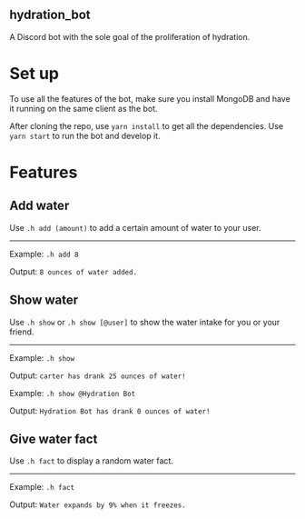 ## hydration_bot
A Discord bot with the sole goal of the proliferation of hydration.

# Set up
To use all the features of the bot, make sure you install MongoDB and have it running on the same client as the bot.

After cloning the repo, use `yarn install` to get all the dependencies.
Use `yarn start` to run the bot and develop it.

# Features
Add water
-
Use `.h add (amount)` to add a certain amount of water to your user.

___

Example: `.h add 8`

Output: `8 ounces of water added.`

Show water
-

Use `.h show` or `.h show [@user]` to show the water intake for you or your friend.

___

Example: `.h show`

Output: `carter has drank 25 ounces of water!`

Example: `.h show @Hydration Bot`

Output: `Hydration Bot has drank 0 ounces of water!`

Give water fact
-
Use `.h fact` to display a random water fact.

___

Example: `.h fact`

Output: `Water expands by 9% when it freezes.`

